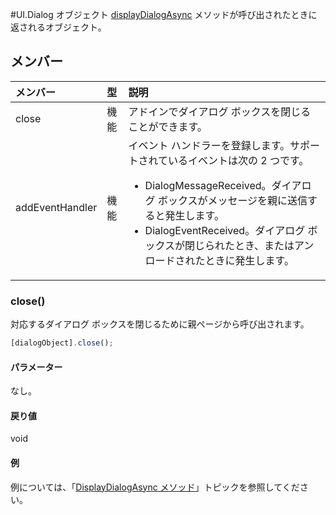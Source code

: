 #<a name="ui.dialog-object"></a>UI.Dialog オブジェクト
[displayDialogAsync](officeui.displaydialogasync.md) メソッドが呼び出されたときに返されるオブジェクト。

## <a name="members"></a>メンバー
| メンバー	       | 型	   |説明|
|:---------------|:--------|:----------|
|close|機能|アドインでダイアログ ボックスを閉じることができます。|
|addEventHandler|機能|イベント ハンドラーを登録します。サポートされているイベントは次の 2 つです。 <ul><li>DialogMessageReceived。ダイアログ ボックスがメッセージを親に送信すると発生します。</li><li>DialogEventReceived。ダイアログ ボックスが閉じられたとき、またはアンロードされたときに発生します。</li></ul> |


### <a name="close()"></a>close()
対応するダイアログ ボックスを閉じるために親ページから呼び出されます。     
```js    
[dialogObject].close();    
``` 

#### <a name="parameters"></a>パラメーター    
なし。 

#### <a name="returns"></a>戻り値    
void  


#### <a name="examples"></a>例
例については、「[DisplayDialogAsync メソッド](officeui.displaydialogasync.md)」トピックを参照してください。
